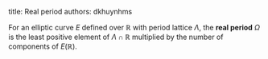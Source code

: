 title: Real period
authors:
    dkhuynhms

For an elliptic curve $E$ defined over $\mathbb{R}$ with period lattice $\Lambda$, the **real period** $\Omega$ is the least positive element of $\Lambda\cap\mathbb{R}$ multiplied by the number of components of $E(\mathbb{R})$. 
